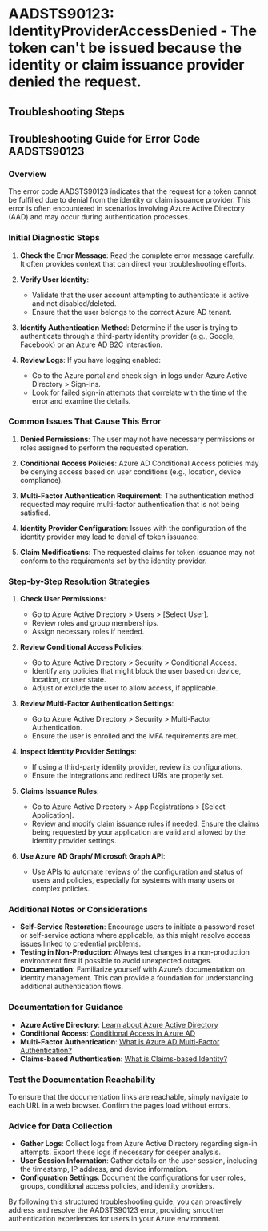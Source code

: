 
# AADSTS90123: IdentityProviderAccessDenied - The token can't be issued because the identity or claim issuance provider denied the request.


## Troubleshooting Steps
## Troubleshooting Guide for Error Code AADSTS90123

### Overview
The error code AADSTS90123 indicates that the request for a token cannot be fulfilled due to denial from the identity or claim issuance provider. This error is often encountered in scenarios involving Azure Active Directory (AAD) and may occur during authentication processes.

### Initial Diagnostic Steps

1. **Check the Error Message**: Read the complete error message carefully. It often provides context that can direct your troubleshooting efforts.
   
2. **Verify User Identity**:
   - Validate that the user account attempting to authenticate is active and not disabled/deleted.
   - Ensure that the user belongs to the correct Azure AD tenant.

3. **Identify Authentication Method**: Determine if the user is trying to authenticate through a third-party identity provider (e.g., Google, Facebook) or an Azure AD B2C interaction.

4. **Review Logs**: If you have logging enabled:
   - Go to the Azure portal and check sign-in logs under Azure Active Directory > Sign-ins.
   - Look for failed sign-in attempts that correlate with the time of the error and examine the details.

### Common Issues That Cause This Error

1. **Denied Permissions**: The user may not have necessary permissions or roles assigned to perform the requested operation.

2. **Conditional Access Policies**: Azure AD Conditional Access policies may be denying access based on user conditions (e.g., location, device compliance).

3. **Multi-Factor Authentication Requirement**: The authentication method requested may require multi-factor authentication that is not being satisfied.

4. **Identity Provider Configuration**: Issues with the configuration of the identity provider may lead to denial of token issuance.

5. **Claim Modifications**: The requested claims for token issuance may not conform to the requirements set by the identity provider.

### Step-by-Step Resolution Strategies

1. **Check User Permissions**:
   - Go to Azure Active Directory > Users > [Select User].
   - Review roles and group memberships.
   - Assign necessary roles if needed.

2. **Review Conditional Access Policies**:
   - Go to Azure Active Directory > Security > Conditional Access.
   - Identify any policies that might block the user based on device, location, or user state.
   - Adjust or exclude the user to allow access, if applicable.

3. **Review Multi-Factor Authentication Settings**:
   - Go to Azure Active Directory > Security > Multi-Factor Authentication.
   - Ensure the user is enrolled and the MFA requirements are met.

4. **Inspect Identity Provider Settings**:
   - If using a third-party identity provider, review its configurations.
   - Ensure the integrations and redirect URIs are properly set.

5. **Claims Issuance Rules**:
   - Go to Azure Active Directory > App Registrations > [Select Application].
   - Review and modify claim issuance rules if needed. Ensure the claims being requested by your application are valid and allowed by the identity provider settings.

6. **Use Azure AD Graph/ Microsoft Graph API**:
   - Use APIs to automate reviews of the configuration and status of users and policies, especially for systems with many users or complex policies.

### Additional Notes or Considerations

- **Self-Service Restoration**: Encourage users to initiate a password reset or self-service actions where applicable, as this might resolve access issues linked to credential problems.
- **Testing in Non-Production**: Always test changes in a non-production environment first if possible to avoid unexpected outages.
- **Documentation**: Familiarize yourself with Azure’s documentation on identity management. This can provide a foundation for understanding additional authentication flows.

### Documentation for Guidance

- **Azure Active Directory**: [Learn about Azure Active Directory](https://learn.microsoft.com/en-us/azure/active-directory/fundamentals/active-directory-overview)
- **Conditional Access**: [Conditional Access in Azure AD](https://learn.microsoft.com/en-us/azure/active-directory/conditional-access/overview)
- **Multi-Factor Authentication**: [What is Azure AD Multi-Factor Authentication?](https://learn.microsoft.com/en-us/azure/active-directory/authentication/concept-mfa-howitworks)
- **Claims-based Authentication**: [What is Claims-based Identity?](https://learn.microsoft.com/en-us/azure/active-directory/develop/claims-based-authentication)

### Test the Documentation Reachability

To ensure that the documentation links are reachable, simply navigate to each URL in a web browser. Confirm the pages load without errors. 

### Advice for Data Collection

- **Gather Logs**: Collect logs from Azure Active Directory regarding sign-in attempts. Export these logs if necessary for deeper analysis.
- **User Session Information**: Gather details on the user session, including the timestamp, IP address, and device information.
- **Configuration Settings**: Document the configurations for user roles, groups, conditional access policies, and identity providers.

By following this structured troubleshooting guide, you can proactively address and resolve the AADSTS90123 error, providing smoother authentication experiences for users in your Azure environment.